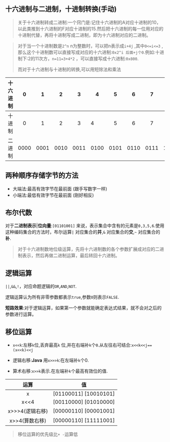 ## 十六进制与二进制，十进制转换(手动)

> 关于十六进制转成二进制:一个窍门是:记住十六进制的A对应十进制的10，以此类推到十六进制的F对应十进制的15.然后把十六进制的每一位用对应的十进制代替，再将十进制写成二进制，即为十六进制对应的二进制。

> 对于当一个十进制数是`2^n` n为整数时，可以把n表示成`i+4j` ,其中`0<=i<=3` ,那么这个十进制数可以直接写成对应的十六进制:` 0x2^i 后面+j个0 `.例如:十进制下:2的11次方，`n=11=3+4*2` ，可以直接写成十六进制:`0x800`.
>
> 而对于十六进制与十进制的转换,可以用短除法和乘法

| 十六进制 |  0   |  1   |  2   |  3   | 4    |  5   |  6   |  7   |  8   |  9   | A    |  B   |  C   |  D   |  E   |  F   |
| -------- | :--: | :--: | :--: | :--: | ---- | :--: | :--: | :--: | :--: | :--: | ---- | :--: | :--: | :--: | :--: | :--: |
| 十进制   |  0   |  1   |  2   |  3   | 4    |  5   |  6   |  7   |  8   |  9   | 10   |  11  |  12  |  13  |  14  |  15  |
| 二进制   | 0000 | 0001 | 0010 | 0011 | 0100 | 0101 | 0110 | 0111 | 1000 | 1001 | 1010 | 1011 | 1100 | 1101 | 1110 | 1111 |



## 两种顺序存储字节的方法

- 大端法:最高有效字节在最前面   (跟手写数字一样)
- 小端法:最低有效字节在最前面    (刚好相反)



## 布尔代数

对于**二进制表示**|**位向量**:`[01101001]` 来说，表示集合中含有的元素是`0,3,5,6`.使用这种编码集合的方法时，布尔运算`|` 对应集合的**并**,`&` 对应集合的**交**,`~` 对应集合的**补**.

> 对于十六进制数地位级运算，先将十六进制数的各个参数扩展成对应的二进制表示，然后再做二进制运算，最后转回十六进制。

## 逻辑运算

`||`,`&&`,`!`，对应命题逻辑的`OR`,`AND`,`NOT`.

逻辑运算认为所有非零参数都表示`true`,参数`0`则表示`FALSE`.

**短路效果**:对于逻辑运算，如果第一个参数就能确定表达式结果，就不会对之后的参数进行运算。

## 移位运算

- `x<<k`:左移`k`位,丢弃最高`k` 位,并在右端补`k`个`0`.从左往右可结合:`x<<k<<j==(x<<k)<<j`

- 逻辑右移:**Java** 用`x>>>k`:在左端补`k`个0.
- 算术右移:`x>>k`表示.在左端补`k`个最高有效位的值.

|      运算       |           值           |
| :-------------: | :--------------------: |
|        x        | [01100011]  [10010101] |
|      x<<4       | [00110000]  [01010000] |
| x>>>4(逻辑右移) | [00000110]  [00001001] |
| x>>4(算数右移)  | [00000110]  [11111001] |

> 移位运算的优先级比`+ -`运算低

